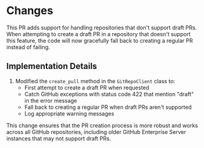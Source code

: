 # Changes

This PR adds support for handling repositories that don't support draft PRs. When attempting to create a draft PR in a repository that doesn't support this feature, the code will now gracefully fall back to creating a regular PR instead of failing.

## Implementation Details

1. Modified the `create_pull` method in the `GitRepoClient` class to:
   - First attempt to create a draft PR when requested
   - Catch GitHub exceptions with status code 422 that mention "draft" in the error message
   - Fall back to creating a regular PR when draft PRs aren't supported
   - Log appropriate warning messages

This change ensures that the PR creation process is more robust and works across all GitHub repositories, including older GitHub Enterprise Server instances that may not support draft PRs.